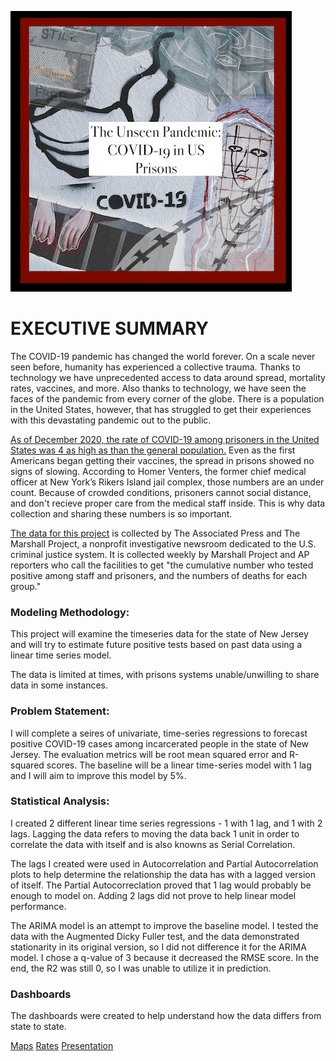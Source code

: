 
![OriginalArtwork](./Images/UnseenPandemic_MerylDuff.jpg)

# EXECUTIVE SUMMARY
The COVID-19 pandemic has changed the world forever. On a scale never seen before, humanity has experienced a collective trauma. Thanks to technology we have unprecedented access to data around spread, mortality rates, vaccines, and more. Also thanks to technology, we have seen the faces of the pandemic from every corner of the globe. There is a population in the United States, however, that has struggled to get their experiences with this devastating pandemic out to the public. 

[As of December 2020, the rate of COVID-19 among prisoners in the United States was 4 as high as than the general population.](https://www.themarshallproject.org/2020/12/18/1-in-5-prisoners-in-the-u-s-has-had-covid-19) Even as the first Americans began getting their vaccines, the spread in prisons showed no signs of slowing. According to Homer Venters, the former chief medical officer at New York’s Rikers Island jail complex, those numbers are an under count. Because of crowded conditions, prisoners cannot social distance, and don't recieve proper care from the medical staff inside. This is why data collection and sharing these numbers is so important. 

[The data for this project](https://data.world/associatedpress/marshall-project-covid-cases-in-prisons/workspace/file?filename=covid_prison_rates.csv) is collected by The Associated Press and The Marshall Project,  a nonprofit investigative newsroom dedicated to the U.S. criminal justice system. It is collected weekly by Marshall Project and AP reporters who call the facilities to get "the cumulative number who tested positive among staff and prisoners, and the numbers of deaths for each group."

### Modeling Methodology:

This project will examine the timeseries data for the state of New Jersey and will try to estimate future positive tests based on past data using a linear time series model.

The data is limited at times, with prisons systems unable/unwilling to share data in some instances. 

### Problem Statement:

I will complete a seires of univariate, time-series regressions to forecast positive COVID-19 cases among incarcerated people in the state of New Jersey. The evaluation metrics will be root mean squared error and R-squared scores. The baseline will be a linear time-series model with 1 lag and I will aim to improve this model by 5%.

### Statistical Analysis:

I created 2 different linear time series regressions - 1 with 1 lag, and 1 with 2 lags. Lagging the data refers to moving the data back 1 unit in order to correlate the data with itself and is also knowns as Serial Correlation. 

The lags I created were used in Autocorrelation and Partial Autocorrelation plots to help determine the relationship the data has with a lagged version of itself. The Partial Autocorreclation proved that 1 lag would probably be enough to model on. Adding 2 lags did not prove to help linear model performance.

The ARIMA model is an attempt to improve the baseline model. I tested the data with the Augmented Dicky Fuller test, and the data demonstrated stationarity in its original version, so I did not difference it for the ARIMA model. I chose a q-value of 3 because it decreased the RMSE score. In the end, the R2 was still 0, so I was unable to utilize it in prediction. 

### Dashboards
The dashboards were created to help understand how the data differs from state to state.

[Maps](https://public.tableau.com/shared/HQ2X2GB84?:display_count=y&:origin=viz_share_link)
[Rates](https://public.tableau.com/profile/meryl1401#!/vizhome/Covid-19-USPrisons_2/Rates)
[Presentation](https://prezi.com/view/WIxg7VvtAyiE87D6EitX/)
